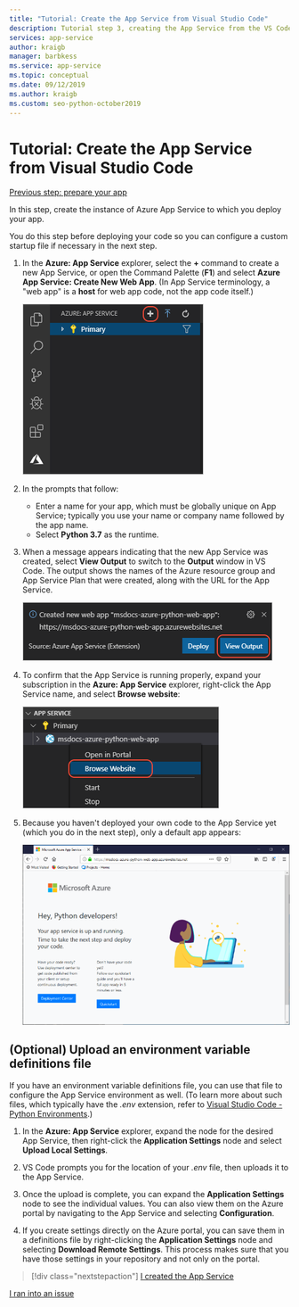 ```yaml
---
title: "Tutorial: Create the App Service from Visual Studio Code"
description: Tutorial step 3, creating the App Service from the VS Code extension.
services: app-service
author: kraigb
manager: barbkess
ms.service: app-service
ms.topic: conceptual
ms.date: 09/12/2019
ms.author: kraigb
ms.custom: seo-python-october2019
---
```


# Tutorial: Create the App Service from Visual Studio Code

[Previous step: prepare your app](tutorial-deploy-app-service-on-linux-02.md)

In this step, create the instance of Azure App Service to which you deploy your app.

You do this step before deploying your code so you can configure a custom startup file if necessary in the next step.

1. In the **Azure: App Service** explorer, select the **+** command to create a new App Service, or open the Command Palette (**F1**) and select **Azure App Service: Create New Web App**. (In App Service terminology, a "web app" is a **host** for web app code, not the app code itself.)

    ![Create new App Service button in the App Service explorer](media/deploy-azure/app-service-create-new.png)

1. In the prompts that follow:

    - Enter a name for your app, which must be globally unique on App Service; typically you use your name or company name followed by the app name.
    - Select **Python 3.7** as the runtime.

1. When a message appears indicating that the new App Service was created, select **View Output** to switch to the **Output** window in VS Code. The output shows the names of the Azure resource group and App Service Plan that were created, along with the URL for the App Service.

    ![Message that appears after the App Service is created](media/deploy-azure/app-service-created.png)

1. To confirm that the App Service is running properly, expand your subscription in the **Azure: App Service** explorer, right-click the App Service name, and select **Browse website**:

    ![Browse Website command on an App Service in the App Service explorer](media/deploy-azure/browse-website-command.png)

1. Because you haven't deployed your own code to the App Service yet (which you do in the next step), only a default app appears:

    ![Default Python app on App Service on Linux](media/deploy-azure/default-python-app.png)

## (Optional) Upload an environment variable definitions file

If you have an environment variable definitions file, you can use that file to configure the App Service environment as well. (To learn more about such files, which typically have the *.env* extension, refer to [Visual Studio Code - Python Environments](https://code.visualstudio.com/docs/python/environments#environment-variable-definitions-file).)

1. In the **Azure: App Service** explorer, expand the node for the desired App Service, then right-click the **Application Settings** node and select **Upload Local Settings**.

1. VS Code prompts you for the location of your *.env* file, then uploads it to the App Service.

1. Once the upload is complete, you can expand the **Application Settings** node to see the individual values. You can also view them on the Azure portal by navigating to the App Service and selecting **Configuration**.

1. If you create settings directly on the Azure portal, you can save them in a definitions file by right-clicking the **Application Settings** node and selecting **Download Remote Settings**. This process makes sure that you have those settings in your repository and not only on the portal.

> [!div class="nextstepaction"]
> [I created the App Service](tutorial-deploy-app-service-on-linux-04.md)

[I ran into an issue](https://www.research.net/r/PWZWZ52?tutorial=vscode-appservice-python&step=03-create-app-service)
